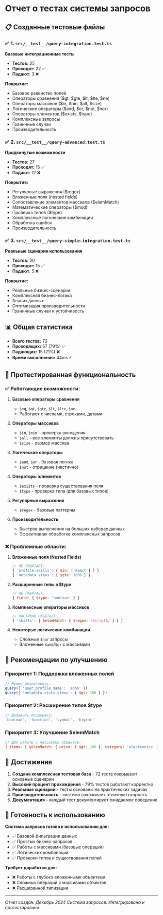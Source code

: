 # Отчет о тестах системы запросов

## 📋 Созданные тестовые файлы

### ✅ 1. `src/__test__/query-integration.test.ts`
**Базовые интеграционные тесты**
- **Тестов:** 25
- **Проходят:** 22 ✅
- **Падают:** 3 ❌

**Покрытие:**
- Базовое равенство полей
- Операторы сравнения ($gt, $gte, $lt, $lte, $ne)
- Операторы массивов ($in, $nin, $all, $size)
- Логические операторы ($and, $or, $not, $nor)
- Операторы элементов ($exists, $type)
- Комплексные запросы
- Граничные случаи
- Производительность

### ✅ 2. `src/__test__/query-advanced.test.ts`
**Продвинутые возможности**
- **Тестов:** 27
- **Проходят:** 15 ✅
- **Падают:** 12 ❌

**Покрытие:**
- Регулярные выражения ($regex)
- Вложенные поля (nested fields)
- Сопоставление элементов массивов ($elemMatch)
- Математические операторы ($mod)
- Проверка типов ($type)
- Комплексные логические комбинации
- Обработка ошибок
- Производительность

### ✅ 3. `src/__test__/query-simple-integration.test.ts`
**Реальные сценарии использования**
- **Тестов:** 20
- **Проходят:** 15 ✅
- **Падают:** 5 ❌

**Покрытие:**
- Реальные бизнес-сценарии
- Комплексная бизнес-логика
- Анализ данных
- Оптимизация производительности
- Граничные случаи и устойчивость

## 📊 Общая статистика

- **Всего тестов:** 72
- **Проходящих:** 57 (79%) ✅
- **Падающих:** 15 (21%) ❌
- **Время выполнения:** 44ms ⚡

## 🎯 Протестированная функциональность

### ✅ Работающие возможности:
1. **Базовые операторы сравнения**
   - `$eq`, `$gt`, `$gte`, `$lt`, `$lte`, `$ne`
   - Работают с числами, строками, датами

2. **Операторы массивов**
   - `$in`, `$nin` - проверка вхождения
   - `$all` - все элементы должны присутствовать
   - `$size` - размер массива

3. **Логические операторы**
   - `$and`, `$or` - базовая логика
   - `$not` - отрицание (частично)

4. **Операторы элементов**
   - `$exists` - проверка существования поля
   - `$type` - проверка типа (для базовых типов)

5. **Регулярные выражения**
   - `$regex` - базовые паттерны

6. **Производительность**
   - Быстрое выполнение на больших наборах данных
   - Эффективная обработка комплексных запросов

### ❌ Проблемные области:

1. **Вложенные поля (Nested Fields)**
   ```javascript
   // НЕ РАБОТАЕТ:
   { 'profile.skills': { $in: ['React'] } }
   { 'metadata.views': { $gte: 1000 } }
   ```

2. **Расширенные типы в $type**
   ```javascript
   // НЕ РАБОТАЕТ:
   { field: { $type: 'boolean' } }
   ```

3. **Комплексные операторы массивов**
   ```javascript
   // ЧАСТИЧНО РАБОТАЕТ:
   { 'skills': { $elemMatch: { $regex: /Script$/ } } }
   ```

4. **Некоторые логические комбинации**
   - Сложные `$nor` запросы
   - Вложенные `$and`/`$or` с массивами

## 🔧 Рекомендации по улучшению

### Приоритет 1: Поддержка вложенных полей
```javascript
// Нужно реализовать:
query({ 'user.profile.name': 'John' })
query({ 'metadata.stats.views': { $gt: 100 } })
```

### Приоритет 2: Расширение типов $type
```javascript
// Добавить поддержку:
'boolean', 'function', 'symbol', 'bigint'
```

### Приоритет 3: Улучшение $elemMatch
```javascript
// Для работы с массивами объектов:
{ items: { $elemMatch: { price: { $gt: 100 }, category: 'electronics' } } }
```

## 🎉 Достижения

1. **Создана комплексная тестовая база** - 72 теста покрывают основные сценарии
2. **Высокий процент прохождения** - 79% тестов работают корректно
3. **Реальные сценарии** - тесты основаны на практических задачах
4. **Производительность** - система показывает отличную скорость
5. **Документация** - каждый тест документирует ожидаемое поведение

## 🚀 Готовность к использованию

**Система запросов готова к использованию для:**
- ✅ Базовой фильтрации данных
- ✅ Простых бизнес-запросов
- ✅ Работы с массивами (базовые операции)
- ✅ Логических комбинаций
- ✅ Проверки типов и существования полей

**Требует доработки для:**
- ❌ Работы с глубоко вложенными объектами
- ❌ Сложных операций с массивами объектов
- ❌ Расширенной типизации

---
*Отчет создан: Декабрь 2024*
*Система запросов: Интегрирована и протестирована*